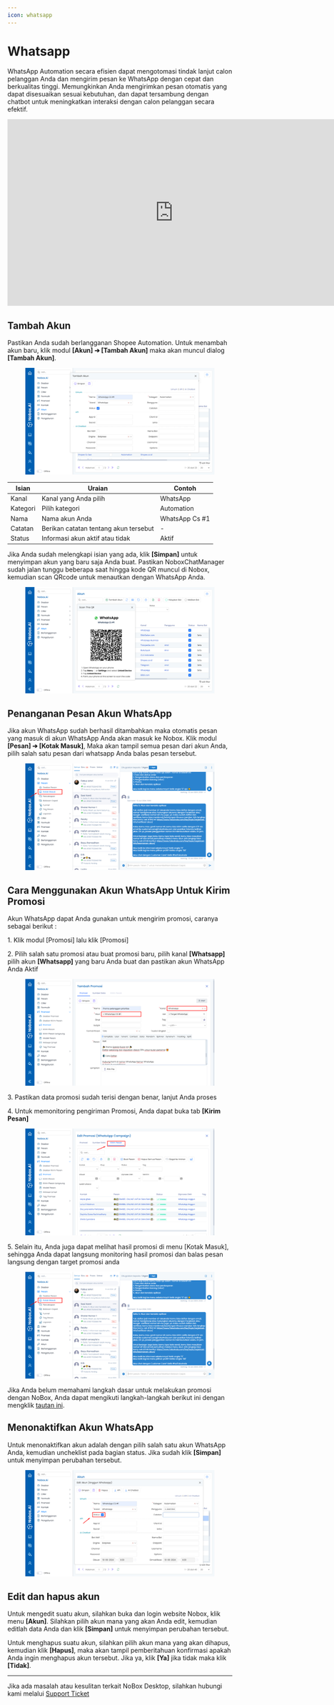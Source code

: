 ```yaml
---
icon: whatsapp
---
```


# Whatsapp

WhatsApp Automation secara efisien dapat mengotomasi tindak lanjut calon pelanggan Anda dan mengirim pesan ke WhatsApp dengan cepat dan berkualitas tinggi. Memungkinkan Anda mengirimkan pesan otomatis yang dapat disesuaikan sesuai kebutuhan, dan dapat tersambung dengan chatbot untuk meningkatkan interaksi dengan calon pelanggan secara efektif.

<iframe width="742" height="418" src="https://www.youtube.com/embed/ojiToqKbZJA/" title="01. Instalasi NoBox Desktop" frameborder="0" allow="accelerometer; autoplay; clipboard-write; encrypted-media; gyroscope; picture-in-picture; web-share" referrerpolicy="strict-origin-when-cross-origin" allowfullscreen></iframe>

## **Tambah Akun**

Pastikan Anda sudah berlangganan Shopee Automation. Untuk menambah akun baru, klik modul **\[Akun] ➔ \[Tambah Akun]** maka akan muncul dialog **\[Tambah Akun]**.

<figure><img src="../.gitbook/assets/Tambah Akun Whatsapp.png" alt=""><figcaption></figcaption></figure>

| Isian    | Uraian                                | Contoh         |
| -------- | ------------------------------------- | -------------- |
| Kanal    | Kanal yang Anda pilih                 | WhatsApp       |
| Kategori | Pilih kategori                        | Automation     |
| Nama     | Nama akun Anda                        | WhatsApp Cs #1 |
| Catatan  | Berikan catatan tentang akun tersebut | -              |
| Status   | Informasi akun aktif atau tidak       | Aktif          |

Jika Anda sudah melengkapi isian yang ada, klik **\[Simpan]** untuk menyimpan akun yang baru saja Anda buat. Pastikan NoboxChatManager sudah jalan tunggu beberapa saat hingga kode QR muncul di Nobox, kemudian scan QRcode untuk menautkan dengan WhatsApp Anda.

<figure><img src="../.gitbook/assets/Qr WhatsApp (1).png" alt=""><figcaption></figcaption></figure>

## **Penanganan Pesan Akun WhatsApp**

Jika akun WhatsApp sudah berhasil ditambahkan maka otomatis pesan yang masuk di akun WhatsApp Anda akan masuk ke Nobox. Klik modul **\[Pesan] ➔ \[Kotak Masuk]**, Maka akan tampil semua pesan dari akun Anda, pilih salah satu pesan dari whatsapp Anda balas pesan tersebut.

<figure><img src="../.gitbook/assets/Penanangan Akun WhatsApp.png" alt=""><figcaption></figcaption></figure>

## **Cara Menggunakan Akun WhatsApp Untuk Kirim Promosi**

Akun WhatsApp dapat Anda gunakan untuk mengirim promosi, caranya sebagai berikut :

1\. Klik modul \[Promosi] lalu klik \[Promosi]

2\. Pilih salah satu promosi atau buat promosi baru, pilih kanal **\[Whatsapp]** pilih akun **\[Whatsapp]** yang baru Anda buat dan pastikan akun WhatsApp Anda Aktif

<figure><img src="../.gitbook/assets/Promosi WhatsApp.png" alt=""><figcaption></figcaption></figure>

3\. Pastikan data promosi sudah terisi dengan benar, lanjut Anda proses

4\. Untuk memonitoring pengiriman Promosi, Anda dapat buka tab **\[Kirim Pesan]**

<figure><img src="../.gitbook/assets/Cara Menggunakan Akun WhatsApp.png" alt=""><figcaption></figcaption></figure>

5\. Selain itu, Anda juga dapat melihat hasil promosi di menu \[Kotak Masuk], sehingga Anda dapat langsung monitoring hasil promosi dan balas pesan langsung dengan target promosi anda

<figure><img src="../.gitbook/assets/Penanangan Akun WhatsApp.png" alt=""><figcaption></figcaption></figure>

Jika Anda belum memahami langkah dasar untuk melakukan promosi dengan NoBox, Anda dapat mengikuti langkah-langkah berikut ini dengan mengklik [tautan ini](https://crm.nobox.ai/knowledge-base/article/campaigns).

## **Menonaktifkan Akun WhatsApp**

Untuk menonaktifkan akun adalah dengan pilih salah satu akun WhatsApp Anda, kemudian uncheklist pada bagian status. Jika sudah klik **\[Simpan]** untuk menyimpan perubahan tersebut.

<figure><img src="../.gitbook/assets/Menonaktifkan Akun WhatsApp.png" alt=""><figcaption></figcaption></figure>

## **Edit dan hapus akun**

Untuk mengedit suatu akun, silahkan buka dan login website Nobox, klik menu **\[Akun]**. Silahkan pilih akun mana yang akan Anda edit, kemudian editlah data Anda dan klik **\[Simpan]** untuk menyimpan perubahan tersebut.

Untuk menghapus suatu akun, silahkan pilih akun mana yang akan dihapus, kemudian klik **\[Hapus]**, maka akan tampil pemberitahuan konfirmasi apakah Anda ingin menghapus akun tersebut. Jika ya, klik **\[Ya]** jika tidak maka klik **\[Tidak]**.

---

Jika ada masalah atau kesulitan terkait NoBox Desktop, silahkan hubungi kami melalui [Support Ticket](https://crm.nobox.ai/clients/tickets)
